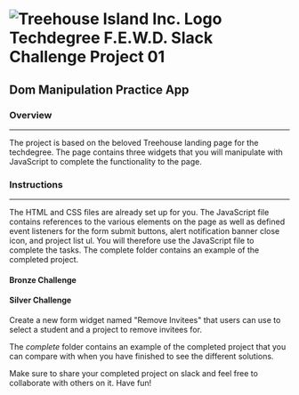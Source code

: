 
# ![Treehouse Island Inc. Logo](https://3wga6448744j404mpt11pbx4-wpengine.netdna-ssl.com/wp-content/uploads/2018/05/Treehouse-logo_Social-150x150.png "Treehouse Island Inc. Logo") Techdegree F.E.W.D. Slack Challenge Project 01

## Dom Manipulation Practice App

### **Overview**

---
The project is based on the beloved Treehouse landing page for the techdegree. The page contains three widgets that you will manipulate with JavaScript to complete the functionality to the page.

### **Instructions**

---

The HTML and CSS files are already set up for you. The JavaScript file contains references to the various elements on the page as well as defined event listeners for the form submit buttons, alert notification banner close icon, and project list ul. You will therefore use the JavaScript file to complete the tasks. The complete folder contains an example of the completed project.

<!-- 1. Create a function that will take the data from the "Create a Project" form and append to the DOM using the project list `ul` widget. -->

<!-- 2. Create a function that will add a project to the `select` menu for the second form. -->

<!-- 3. Create a function that will validate the forms. -->

<!-- 4. Create a function that will reset the forms. -->

<!-- 5. Using the pre-defined `alertMessage` variable, create a function that will show the alert banner with the appropriate `background-color` and message that will depend on the outcome of the forms. For example, if the user leaves the "Project Name" field blank, show an alert with the warning background and a message. -->

<!-- 6. Using the `closeIcon` event listener, create a way for users to close the alert notification banner. -->

<!-- 7. Using the pre-defined `projectList` event listener, create a wat for users to toggle the display of the project description for the top project widget. -->

#### Bronze Challenge

<!-- The alert notification banner isn't visible to the user when using the second form with the page scrolled. Find a way to make the alert notification banner visible to the user so they can see the status of the app. For example, you could find a way to send the user back to the top of the page to see the element. -->

#### Silver Challenge

Create a new form widget named "Remove Invitees" that users can use to select a student and a project to remove invitees for.

The *complete* folder contains an example of the completed project that you can compare with when you have finished to see the different solutions.

Make sure to share your completed project on slack and feel free to collaborate with others on it. Have fun!
